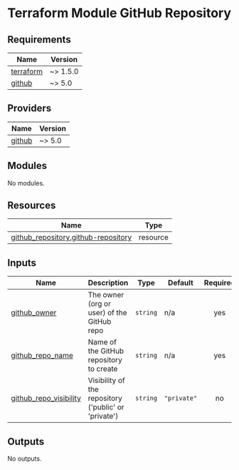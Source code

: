 # Terraform Module GitHub Repository

<!-- BEGIN_TF_DOCS -->
## Requirements

| Name | Version |
|------|---------|
| <a name="requirement_terraform"></a> [terraform](#requirement\_terraform) | ~> 1.5.0 |
| <a name="requirement_github"></a> [github](#requirement\_github) | ~> 5.0 |

## Providers

| Name | Version |
|------|---------|
| <a name="provider_github"></a> [github](#provider\_github) | ~> 5.0 |

## Modules

No modules.

## Resources

| Name | Type |
|------|------|
| [github_repository.github-repository](https://registry.terraform.io/providers/integrations/github/latest/docs/resources/repository) | resource |

## Inputs

| Name | Description | Type | Default | Required |
|------|-------------|------|---------|:--------:|
| <a name="input_github_owner"></a> [github\_owner](#input\_github\_owner) | The owner (org or user) of the GitHub repo | `string` | n/a | yes |
| <a name="input_github_repo_name"></a> [github\_repo\_name](#input\_github\_repo\_name) | Name of the GitHub repository to create | `string` | n/a | yes |
| <a name="input_github_repo_visibility"></a> [github\_repo\_visibility](#input\_github\_repo\_visibility) | Visibility of the repository ('public' or 'private') | `string` | `"private"` | no |

## Outputs

No outputs.
<!-- END_TF_DOCS -->